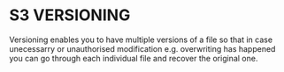 # S3 VERSIONING

Versioning enables you to have multiple versions of a file so that in case unecessarry or unauthorised modification e.g. overwriting has happened
you can go through each individual file and recover the original one.
